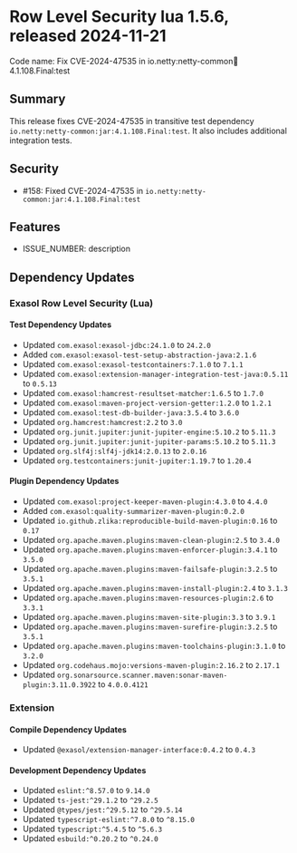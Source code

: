 # Row Level Security lua 1.5.6, released 2024-11-21

Code name: Fix CVE-2024-47535 in io.netty:netty-common:jar:4.1.108.Final:test

## Summary

This release fixes CVE-2024-47535 in transitive test dependency `io.netty:netty-common:jar:4.1.108.Final:test`.
It also includes additional integration tests.

## Security

* #158: Fixed CVE-2024-47535 in `io.netty:netty-common:jar:4.1.108.Final:test`

## Features

* ISSUE_NUMBER: description

## Dependency Updates

### Exasol Row Level Security (Lua)

#### Test Dependency Updates

* Updated `com.exasol:exasol-jdbc:24.1.0` to `24.2.0`
* Added `com.exasol:exasol-test-setup-abstraction-java:2.1.6`
* Updated `com.exasol:exasol-testcontainers:7.1.0` to `7.1.1`
* Updated `com.exasol:extension-manager-integration-test-java:0.5.11` to `0.5.13`
* Updated `com.exasol:hamcrest-resultset-matcher:1.6.5` to `1.7.0`
* Updated `com.exasol:maven-project-version-getter:1.2.0` to `1.2.1`
* Updated `com.exasol:test-db-builder-java:3.5.4` to `3.6.0`
* Updated `org.hamcrest:hamcrest:2.2` to `3.0`
* Updated `org.junit.jupiter:junit-jupiter-engine:5.10.2` to `5.11.3`
* Updated `org.junit.jupiter:junit-jupiter-params:5.10.2` to `5.11.3`
* Updated `org.slf4j:slf4j-jdk14:2.0.13` to `2.0.16`
* Updated `org.testcontainers:junit-jupiter:1.19.7` to `1.20.4`

#### Plugin Dependency Updates

* Updated `com.exasol:project-keeper-maven-plugin:4.3.0` to `4.4.0`
* Added `com.exasol:quality-summarizer-maven-plugin:0.2.0`
* Updated `io.github.zlika:reproducible-build-maven-plugin:0.16` to `0.17`
* Updated `org.apache.maven.plugins:maven-clean-plugin:2.5` to `3.4.0`
* Updated `org.apache.maven.plugins:maven-enforcer-plugin:3.4.1` to `3.5.0`
* Updated `org.apache.maven.plugins:maven-failsafe-plugin:3.2.5` to `3.5.1`
* Updated `org.apache.maven.plugins:maven-install-plugin:2.4` to `3.1.3`
* Updated `org.apache.maven.plugins:maven-resources-plugin:2.6` to `3.3.1`
* Updated `org.apache.maven.plugins:maven-site-plugin:3.3` to `3.9.1`
* Updated `org.apache.maven.plugins:maven-surefire-plugin:3.2.5` to `3.5.1`
* Updated `org.apache.maven.plugins:maven-toolchains-plugin:3.1.0` to `3.2.0`
* Updated `org.codehaus.mojo:versions-maven-plugin:2.16.2` to `2.17.1`
* Updated `org.sonarsource.scanner.maven:sonar-maven-plugin:3.11.0.3922` to `4.0.0.4121`

### Extension

#### Compile Dependency Updates

* Updated `@exasol/extension-manager-interface:0.4.2` to `0.4.3`

#### Development Dependency Updates

* Updated `eslint:^8.57.0` to `9.14.0`
* Updated `ts-jest:^29.1.2` to `^29.2.5`
* Updated `@types/jest:^29.5.12` to `^29.5.14`
* Updated `typescript-eslint:^7.8.0` to `^8.15.0`
* Updated `typescript:^5.4.5` to `^5.6.3`
* Updated `esbuild:^0.20.2` to `^0.24.0`
